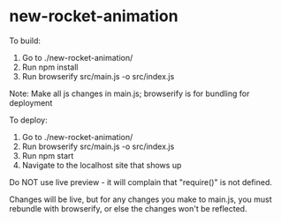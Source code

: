 # new-rocket-animation

To build:
1. Go to ./new-rocket-animation/
2. Run npm install
3. Run browserify src/main.js -o src/index.js

Note: Make all js changes in main.js; browserify is for bundling for deployment

To deploy:
1. Go to ./new-rocket-animation/
2. Run browserify src/main.js -o src/index.js
3. Run npm start
4. Navigate to the localhost site that shows up

Do NOT use live preview - it will complain that "require()" is not defined.

Changes will be live, but for any changes you make to main.js, you must rebundle with browserify, or else the changes won't be reflected.
